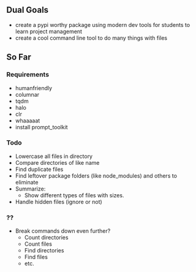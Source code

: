 ## Dual Goals

- create a pypi worthy package using modern dev tools for students to learn project management
- create a cool command line tool to do many things with files

## So Far

### Requirements

- humanfriendly
- columnar
- tqdm
- halo
- clr
- whaaaaat
- install prompt_toolkit

### Todo

- Lowercase all files in directory
- Compare directories of like name
- Find duplicate files
- Find leftover package folders (like node_modules) and others to eliminate
- Summarize:
  - Show different types of files with sizes.
- Handle hidden files (ignore or not)


### ??


- Break commands down even further?
  - Count directories
  - Count files
  - Find directories
  - Find files
  - etc.
